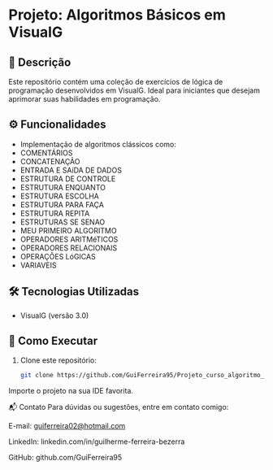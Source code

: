 # Projeto: Algoritmos Básicos em VisualG

## 🧠 Descrição

Este repositório contém uma coleção de exercícios de lógica de programação desenvolvidos em VisualG. Ideal para iniciantes que desejam aprimorar suas habilidades em programação.

## ⚙️ Funcionalidades

- Implementação de algoritmos clássicos como:
- COMENTÁRIOS
- CONCATENAÇÃO
- ENTRADA E SAíDA DE DADOS
- ESTRUTURA DE CONTROLE
- ESTRUTURA ENQUANTO
- ESTRUTURA ESCOLHA
- ESTRUTURA PARA FAÇA
- ESTRUTURA REPITA
- ESTRUTURAS SE SENAO
- MEU PRIMEIRO ALGORITMO
- OPERADORES ARITMéTICOS
- OPERADORES RELACIONAIS
- OPERAÇÕES LóGICAS
- VARIAVEIS

## 🛠️ Tecnologias Utilizadas

- VisualG (versão 3.0)

## 🚀 Como Executar

1. Clone este repositório:
   ```bash
   git clone https://github.com/GuiFerreira95/Projeto_curso_algoritmo_1.git
Importe o projeto na sua IDE favorita.

📬 Contato
Para dúvidas ou sugestões, entre em contato comigo:

E-mail: guiferreira02@hotmail.com

LinkedIn: linkedin.com/in/guilherme-ferreira-bezerra

GitHub: github.com/GuiFerreira95
